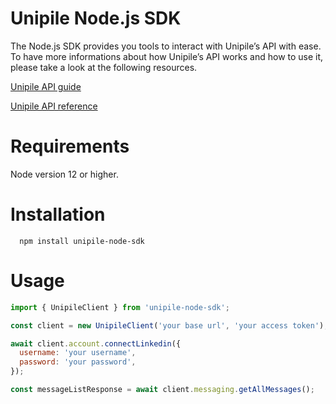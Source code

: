 # Unipile Node.js SDK

The Node.js SDK provides you tools to interact with Unipile’s API with ease. To have more informations about how Unipile’s API works and how to use it, please take a look at the following resources.

[Unipile API guide](https://developer.unipile.com/docs)

[Unipile API reference](https://developer.unipile.com/reference)

# Requirements

Node version 12 or higher.

# Installation

```
  npm install unipile-node-sdk
```

# Usage

```javascript
import { UnipileClient } from 'unipile-node-sdk';

const client = new UnipileClient('your base url', 'your access token');

await client.account.connectLinkedin({
  username: 'your username',
  password: 'your password',
});

const messageListResponse = await client.messaging.getAllMessages();
```
